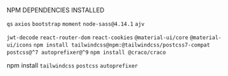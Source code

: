 NPM DEPENDENCIES INSTALLED

`qs`
`axios`
`bootstrap`
`moment`
`node-sass@4.14.1`
`ajv`

`jwt-decode`
`react-router-dom`
`react-cookies`
`@material-ui/core`
`@material-ui/icons`
`npm install tailwindcss@npm:@tailwindcss/postcss7-compat postcss@^7 autoprefixer@^9`
`npm install @craco/craco`

npm install `tailwindcss` `postcss` `autoprefixer`
